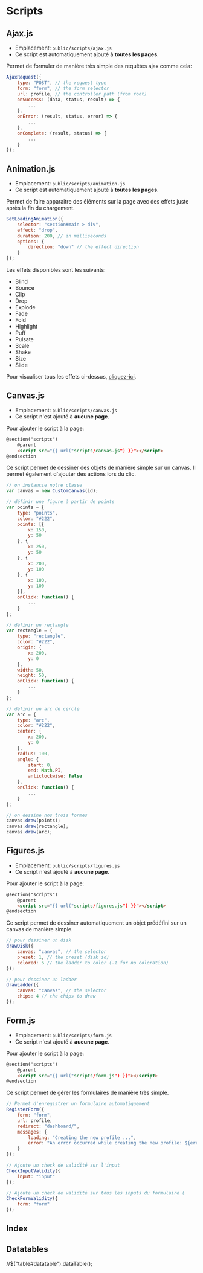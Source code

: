 # Scripts

## Ajax.js
- Emplacement: `public/scripts/ajax.js`
- Ce script est automatiquement ajouté à **toutes les pages**.

Permet de formuler de manière très simple des requêtes ajax comme cela:
```javascript
AjaxRequest({
    type: "POST", // the request type
    form: "form", // the form selector
    url: profile, // the controller path (from root)
    onSuccess: (data, status, result) => {
        ...
    },
    onError: (result, status, error) => {
        ...
    },
    onComplete: (result, status) => {
        ...
    }
});
```

## Animation.js
- Emplacement: `public/scripts/animation.js`
- Ce script est automatiquement ajouté à **toutes les pages**.

Permet de faire apparaitre des éléments sur la page avec des effets juste après la fin du chargement.
```javascript
SetLoadingAnimation({
    selector: "section#main > div",
    effect: "drop",
    duration: 200, // in milliseconds
    options: {
        direction: "down" // the effect direction
    }
});
```
Les effets disponibles sont les suivants:
- Blind
- Bounce
- Clip
- Drop
- Explode
- Fade
- Fold
- Highlight
- Puff
- Pulsate
- Scale
- Shake
- Size
- Slide

Pour visualiser tous les effets ci-dessus, [cliquez-ici](https://jqueryui.com/show/).

## Canvas.js
- Emplacement: `public/scripts/canvas.js`
- Ce script n'est ajouté à **aucune page**.

Pour ajouter le script à la page:
```html
@section("scripts")
    @parent
    <script src="{{ url("scripts/canvas.js") }}"></script>
@endsection
```

Ce script permet de dessiner des objets de manière simple sur un canvas. Il permet également d'ajouter des actions lors du clic.
```javascript
// on instancie notre classe
var canvas = new CustomCanvas(id);

// définir une figure à partir de points
var points = {
    type: "points",
    color: "#222",
    points: [{
        x: 150,
        y: 50
    }, {
        x: 250,
        y: 50
    }, {
        x: 200,
        y: 100
    }, {
        x: 100,
        y: 100
    }],
    onClick: function() {
        ...
    }
};

// définir un rectangle
var rectangle = {
    type: "rectangle",
    color: "#222",
    origin: {
        x: 200,
        y: 0
    },
    width: 50,
    height: 50,
    onClick: function() {
        ...
    }
};

// définir un arc de cercle
var arc = {
    type: "arc",
    color: "#222",
    center: {
        x: 200,
        y: 0
    },
    radius: 100,
    angle: {
        start: 0,
        end: Math.PI,
        anticlockwise: false
    },
    onClick: function() {
        ...
    }
};

// on dessine nos trois formes
canvas.draw(points);
canvas.draw(rectangle);
canvas.draw(arc);
```

## Figures.js
- Emplacement: `public/scripts/figures.js`
- Ce script n'est ajouté à **aucune page**.

Pour ajouter le script à la page:
```html
@section("scripts")
    @parent
    <script src="{{ url("scripts/figures.js") }}"></script>
@endsection
```

Ce script permet de dessiner automatiquement un objet prédéfini sur un canvas de manière simple.

```javascript
// pour dessiner un disk
drawDisk({
    canvas: "canvas", // the selector
    preset: 1, // the preset (disk id)
    colored: 6 // the ladder to color (-1 for no coloration)
});

// pour dessiner un ladder
drawLadder({
    canvas: "canvas", // the selector
    chips: 4 // the chips to draw
});
```

## Form.js
- Emplacement: `public/scripts/form.js`
- Ce script n'est ajouté à **aucune page**.

Pour ajouter le script à la page:
```html
@section("scripts")
    @parent
    <script src="{{ url("scripts/form.js") }}"></script>
@endsection
```

Ce script permet de gérer les formulaires de manière très simple.

```javascript
// Permet d'enregistrer un formulaire automatiquement
RegisterForm({
    form: "form",
    url: profile,
    redirect: "dashboard/",
    messages: {
        loading: "Creating the new profile ...",
        error: "An error occurred while creating the new profile: ${error}"
    }
});

// Ajoute un check de validité sur l'input
CheckInputValidity({
    input: "input"
});

// Ajoute un check de validité sur tous les inputs du formulaire (
CheckFormValidity({
    form: "form"
});
```


## Index

## Datatables
//$("table#datatable").dataTable();
